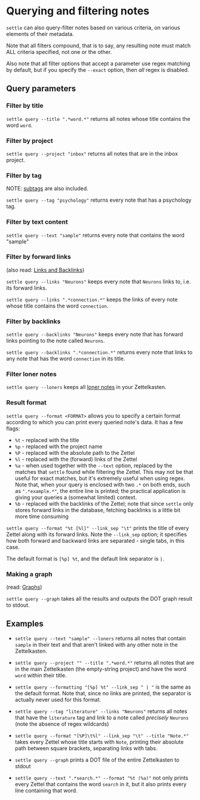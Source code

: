 # Querying and filtering notes

`settle` can also query-filter notes based on various criteria, on various
elements of their metadata.

Note that all filters compound, that is to say, any resulting note must match
ALL criteria specified, not one or the other.

Also note that all filter options that accept a parameter use regex matching by
default, but if you specify the `--exact` option, then *all* regex is disabled.

## Query parameters

### Filter by title

`settle query --title ".*word.*"` returns all notes whose title contains the
word `word`.

### Filter by project

`settle query --project "inbox"` returns all notes that are in the inbox
project.

### Filter by tag

NOTE: [subtags](./tags-and-subtags.md) are also included.

`settle query --tag "psychology"` returns every note that has a psychology tag.

### Filter by text content

`settle query --text "sample"` returns every note that contains the word
"sample"

### Filter by forward links

(also read: [Links and Backlinks](./links-and-backlinks.md))

`settle query --links "Neurons"` keeps every note that `Neurons` links to, i.e.
its forward links.

`settle query --links ".*connection.*"` keeps the links of every note whose
title contains the word `connection`.

### Filter by backlinks

`settle query --backlinks "Neurons"` keeps every note that has forward links
pointing to the note called `Neurons`.

`settle query --backlinks ".*connection.*"` returns every note that links to any
note that has the word `connection` in its title.

### Filter loner notes

`settle query --loners` keeps all [loner notes](./loner-zettel.md) in your
Zettelkasten.

### Result format

`settle query --format <FORMAT>` allows you to specify a certain format
according to which you can print every queried note's data. It has a few flags:

- `%t` - replaced with the title
- `%p` - replaced with the project name
- `%P` - replaced with the absolute path to the Zettel
- `%l` - replaced with the (forward) links of the Zettel
- `%a` - when used together with the `--text` option, replaced by the matches
    that `settle` found while filtering the Zettel. This may not be that useful
    for exact matches, but it's extremely useful when using regex. Note that,
    when your query is enclosed with two `.*` on both ends, such as
    `".*example.*"`, the entire line is printed; the practical application is
    giving your queries a (somewhat limited) context.
- `%b` - replaced with the backlinks of the Zettel; note that since `settle`
    only stores forward links in the database, fetching backlinks is a
    little bit more time consuming

`settle query --format "%t [%l]" --link_sep "\t"` prints the title of every
Zettel along with its forward links. Note the `--link_sep` option; it specifies
how both forward and backward links are separated - single tabs, in this case.

The default format is `[%p] %t`, and the default link separator is ` | `.

### Making a graph

(read: [Graphs](./graphs.md))

`settle query --graph` takes all the results and outputs the DOT graph result to
stdout.

## Examples

- `settle query --text "sample" --loners` returns all notes that contain `sample`
    in their text and that aren't linked with any other note in the
    Zettelkasten.

- `settle query --project "" --title ".*word.*"` returns all notes that are in
    the main Zettelkasten (the empty-string project) and have the word `word`
    within their title.

- `settle query --formatting "[%p] %t" --link_sep " | "` is the same as the
    default format. Note that, since no links are printed, the separator is
    actually never used for this format.

- `settle query --tag "literature" --links "Neurons"` returns all notes that
    have the `literature` tag and link to a note called *precisely* `Neurons`
    (note the absence of regex wildcards)

- `settle query --format "[%P]\t%l" --link_sep "\t" --title "Note.*"` takes
    every Zettel whose title starts with `Note`, printing their absolute path
    between square brackets, separating links with tabs.

- `settle query --graph` prints a DOT file of the entire Zettelkasten to stdout

- `settle query --text ".*search.*" --format "%t (%a)"` not only prints every
    Zettel that contains the word `search` in it, but it also prints every line
    containing that word.
